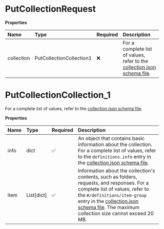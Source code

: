 # PutCollectionRequest

**Properties**

| Name       | Type                     | Required | Description                                                                                                                                   |
| :--------- | :----------------------- | :------- | :-------------------------------------------------------------------------------------------------------------------------------------------- |
| collection | PutCollectionCollection1 | ❌       | For a complete list of values, refer to the [collection.json schema file](https://schema.postman.com/json/collection/v2.1.0/collection.json). |

# PutCollectionCollection_1

For a complete list of values, refer to the [collection.json schema file](https://schema.postman.com/json/collection/v2.1.0/collection.json).

**Properties**

| Name | Type       | Required | Description                                                                                                                                                                                                                                                                                                                   |
| :--- | :--------- | :------- | :---------------------------------------------------------------------------------------------------------------------------------------------------------------------------------------------------------------------------------------------------------------------------------------------------------------------------- |
| info | dict       | ✅       | An object that contains basic information about the collection. For a complete list of values, refer to the `definitions.info` entry in the [collection.json schema file](https://schema.postman.com/json/collection/v2.1.0/collection.json).                                                                                 |
| item | List[dict] | ✅       | Information about the collection's contents, such as folders, requests, and responses. For a complete list of values, refer to the `#/definitions/item-group` entry in the [collection.json schema file](https://schema.postman.com/json/collection/v2.1.0/collection.json). The maximum collection size cannot exceed 20 MB. |

<!-- This file was generated by liblab | https://liblab.com/ -->
